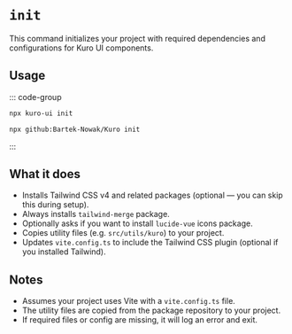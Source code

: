 # `init`

This command initializes your project with required dependencies and configurations for Kuro UI components.

## Usage

::: code-group
```bash [npx via npm]
npx kuro-ui init
```
```bash [npx via GitHub]
npx github:Bartek-Nowak/Kuro init
```
:::

## What it does

- Installs Tailwind CSS v4 and related packages (optional — you can skip this during setup).
- Always installs `tailwind-merge` package.
- Optionally asks if you want to install `lucide-vue` icons package.
- Copies utility files (e.g. `src/utils/kuro`) to your project.
- Updates `vite.config.ts` to include the Tailwind CSS plugin (optional if you installed Tailwind).

## Notes

- Assumes your project uses Vite with a `vite.config.ts` file.
- The utility files are copied from the package repository to your project.
- If required files or config are missing, it will log an error and exit.
